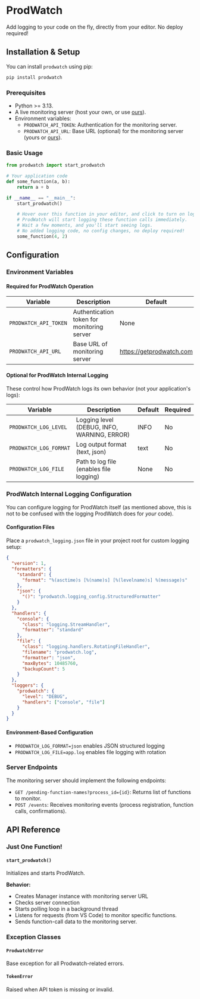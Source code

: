 # ProdWatch

Add logging to your code on the fly, directly from your editor. No deploy required!

## Installation & Setup

You can install `prodwatch` using pip:

```bash
pip install prodwatch
```

### Prerequisites

- Python >= 3.13.
- A live monitoring server (host your own, or use [ours](https://getprodwatch.com)).
- Environment variables:
  - `PRODWATCH_API_TOKEN`: Authentication for the monitoring server.
  - `PRODWATCH_API_URL`: Base URL (optional) for the monitoring server (yours or [ours](https://getprodwatch.com)).

### Basic Usage

```python
from prodwatch import start_prodwatch

# Your application code
def some_function(a, b):
    return a + b

if __name__ == "__main__":
    start_prodwatch()

    # Hover over this function in your editor, and click to turn on logging.
    # ProdWatch will start logging these function calls immediately.
    # Wait a few moments, and you'll start seeing logs.
    # No added logging code, no config changes, no deploy required!
    some_function(4, 2)
```

## Configuration

### Environment Variables

#### Required for ProdWatch Operation

| Variable | Description | Default | Required |
|----------|-------------|---------|----------|
| `PRODWATCH_API_TOKEN` | Authentication token for monitoring server | None | Yes |
| `PRODWATCH_API_URL` | Base URL of monitoring server | https://getprodwatch.com | No |

#### Optional for ProdWatch Internal Logging

These control how ProdWatch logs its own behavior (not your application's logs):

| Variable | Description | Default | Required |
|----------|-------------|---------|----------|
| `PRODWATCH_LOG_LEVEL` | Logging level (DEBUG, INFO, WARNING, ERROR) | INFO | No |
| `PRODWATCH_LOG_FORMAT` | Log output format (text, json) | text | No |
| `PRODWATCH_LOG_FILE` | Path to log file (enables file logging) | None | No |

### ProdWatch Internal Logging Configuration

You can configure logging for ProdWatch itself (as mentioned above, this is not to be confused with the logging ProdWatch does for _your_ code).

#### Configuration Files
Place a `prodwatch_logging.json` file in your project root for custom logging setup:

```json
{
  "version": 1,
  "formatters": {
    "standard": {
      "format": "%(asctime)s [%(name)s] [%(levelname)s] %(message)s"
    },
    "json": {
      "()": "prodwatch.logging_config.StructuredFormatter"
    }
  },
  "handlers": {
    "console": {
      "class": "logging.StreamHandler",
      "formatter": "standard"
    },
    "file": {
      "class": "logging.handlers.RotatingFileHandler",
      "filename": "prodwatch.log",
      "formatter": "json",
      "maxBytes": 10485760,
      "backupCount": 5
    }
  },
  "loggers": {
    "prodwatch": {
      "level": "DEBUG",
      "handlers": ["console", "file"]
    }
  }
}
```

#### Environment-Based Configuration
- `PRODWATCH_LOG_FORMAT=json` enables JSON structured logging
- `PRODWATCH_LOG_FILE=app.log` enables file logging with rotation

### Server Endpoints

The monitoring server should implement the following endpoints:

- `GET /pending-function-names?process_id={id}`: Returns list of functions to monitor.
- `POST /events`: Receives monitoring events (process registration, function calls, confirmations).

## API Reference

### Just One Function!

#### `start_prodwatch()`
Initializes and starts ProdWatch.

**Behavior:**
- Creates Manager instance with monitoring server URL
- Checks server connection
- Starts polling loop in a background thread
- Listens for requests (from VS Code) to monitor specific functions.
- Sends function-call data to the monitoring server.

### Exception Classes

#### `ProdwatchError`
Base exception for all Prodwatch-related errors.

#### `TokenError`
Raised when API token is missing or invalid.

